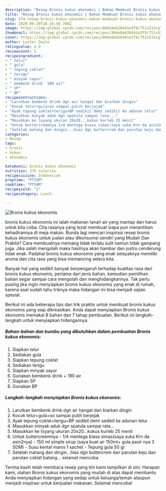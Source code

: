 ```yaml
---
description: "Resep Bronis kukus ekonomis | Bahan Membuat Bronis kukus ekonomis Yang Enak Dan Lezat"
title: "Resep Bronis kukus ekonomis | Bahan Membuat Bronis kukus ekonomis Yang Enak Dan Lezat"
slug: 574-resep-bronis-kukus-ekonomis-bahan-membuat-bronis-kukus-ekonomis-yang-enak-dan-lezat
date: 2020-09-20T16:35:56.706Z
image: https://img-global.cpcdn.com/recipes/804e8e626441e3f9/751x532cq70/bronis-kukus-ekonomis-foto-resep-utama.jpg
thumbnail: https://img-global.cpcdn.com/recipes/804e8e626441e3f9/751x532cq70/bronis-kukus-ekonomis-foto-resep-utama.jpg
cover: https://img-global.cpcdn.com/recipes/804e8e626441e3f9/751x532cq70/bronis-kukus-ekonomis-foto-resep-utama.jpg
author: Lester Doyle
ratingvalue: 4.9
reviewcount: 5
recipeingredient:
- " telur"
- " gula"
- " tepung coklat"
- " terigu"
- " minyak sayur"
- " bembenk drink  180 air"
- " SP"
- " BP"
recipeinstructions:
- "Larutkan bembenk drink dgn air hangat dan biarkan dingin"
- "Kocok telur+gula+so sampai putih berjejak"
- "Ayak tepung coklat+terigu+BP sedikit demi sedikit ke adonan telur"
- "Masukkan minyak aduk dgn spatula sampai rata..."
- "Masukkan ke loyang ukuran 20x20...kukus kurleb 25 menit"
- "Untuk buttercreemnya 1/4 mentega biasa simas(saya suka Krn da asin2nya) 150 ml simple sirup (saya buat air 150ml+ gula pasir nya 3 SDM) Susu kental manis 1 sachet Tepung gula 50 gr"
- "Setelah matang dan dingin...hias dgn buttercrem dan parutan keju dan parutan coklat batang... selamat mencoba"
categories:
- Resep
tags:
- bronis
- kukus
- ekonomis

katakunci: bronis kukus ekonomis 
nutrition: 276 calories
recipecuisine: Indonesian
preptime: "PT33M"
cooktime: "PT59M"
recipeyield: "2"
recipecategory: Lunch

---
```



![Bronis kukus ekonomis](https://img-global.cpcdn.com/recipes/804e8e626441e3f9/751x532cq70/bronis-kukus-ekonomis-foto-resep-utama.jpg)


bronis kukus ekonomis ini ialah makanan tanah air yang mantap dan harus untuk kita coba. Cita rasanya yang lezat membuat siapa pun menantikan kehadirannya di meja makan.
Bunda lagi mencari inspirasi resep bronis kukus ekonomis untuk jualan atau dikonsumsi sendiri yang Mudah Dan Praktis? Cara membuatnya memang tidak terlalu sulit namun tidak gampang juga. Jika salah mengolah maka hasilnya akan hambar dan justru cenderung tidak enak. Padahal bronis kukus ekonomis yang enak selayaknya memiliki aroma dan cita rasa yang bisa memancing selera kita.



Banyak hal yang sedikit banyak berpengaruh terhadap kualitas rasa dari bronis kukus ekonomis, pertama dari jenis bahan, kemudian pemilihan bahan segar sampai cara mengolah dan menghidangkannya. Tak perlu pusing jika ingin menyiapkan bronis kukus ekonomis yang enak di rumah, karena asal sudah tahu triknya maka hidangan ini bisa menjadi sajian spesial.


Berikut ini ada beberapa tips dan trik praktis untuk membuat bronis kukus ekonomis yang siap dikreasikan. Anda dapat menyiapkan Bronis kukus ekonomis memakai 8 bahan dan 7 tahap pembuatan. Berikut ini langkah-langkah untuk menyiapkan hidangannya.

<!--inarticleads1-->

##### Bahan-bahan dan bumbu yang dibutuhkan dalam pembuatan Bronis kukus ekonomis:

1. Siapkan  telur
1. Sediakan  gula
1. Siapkan  tepung coklat
1. Sediakan  terigu
1. Siapkan  minyak sayur
1. Gunakan  bembenk drink + 180 air
1. Siapkan  SP
1. Gunakan  BP




<!--inarticleads2-->

##### Langkah-langkah menyiapkan Bronis kukus ekonomis:

1. Larutkan bembenk drink dgn air hangat dan biarkan dingin
1. Kocok telur+gula+so sampai putih berjejak
1. Ayak tepung coklat+terigu+BP sedikit demi sedikit ke adonan telur
1. Masukkan minyak aduk dgn spatula sampai rata...
1. Masukkan ke loyang ukuran 20x20...kukus kurleb 25 menit
1. Untuk buttercreemnya - 1/4 mentega biasa simas(saya suka Krn da asin2nya) - 150 ml simple sirup (saya buat air 150ml+ gula pasir nya 3 SDM) - Susu kental manis 1 sachet - Tepung gula 50 gr
1. Setelah matang dan dingin...hias dgn buttercrem dan parutan keju dan parutan coklat batang... selamat mencoba




Terima kasih telah membaca resep yang tim kami tampilkan di sini. Harapan kami, olahan Bronis kukus ekonomis yang mudah di atas dapat membantu Anda menyiapkan hidangan yang sedap untuk keluarga/teman ataupun menjadi inspirasi untuk berjualan makanan. Selamat mencoba!
